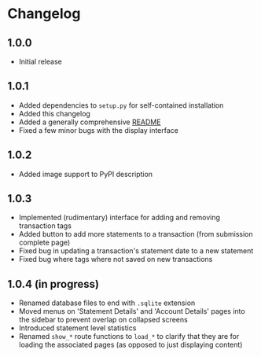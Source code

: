# Changelog


## 1.0.0

- Initial release


## 1.0.1

- Added dependencies to `setup.py` for self-contained installation
- Added this changelog
- Added a generally comprehensive [README](README.md)
- Fixed a few minor bugs with the display interface


## 1.0.2

- Added image support to PyPI description


## 1.0.3

- Implemented (rudimentary) interface for adding and removing transaction tags
- Added button to add more statements to a transaction (from submission complete page)
- Fixed bug in updating a transaction's statement date to a new statement
- Fixed bug where tags where not saved on new transactions


## 1.0.4 (in progress)

- Renamed database files to end with `.sqlite` extension
- Moved menus on 'Statement Details' and 'Account Details' pages into the sidebar to prevent overlap on collapsed screens
- Introduced statement level statistics
- Renamed `show_*` route functions to `load_*` to clarify that they are for loading the associated pages (as opposed to just displaying content)
